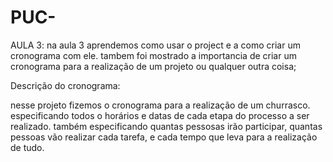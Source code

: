 # PUC-
AULA 3: na aula 3 aprendemos como usar o project e a como criar um cronograma com ele.
tambem foi mostrado a importancia de criar um cronograma para a realização de um projeto ou qualquer outra coisa;

Descrição do cronograma:

nesse projeto fizemos o cronograma para a realização de um churrasco.
especificando todos o horários e datas de cada etapa do processo a ser realizado.
também especificando quantas pessosas irão participar, quantas pessoas vão realizar cada tarefa, e cada tempo que leva para a realização de tudo. 
